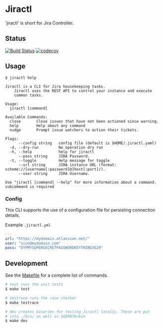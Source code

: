 # Jiractl

'jiractl' is short for Jira Controller.

## Status
[![Build Status](https://travis-ci.org/willis7/jiractl.svg?branch=master)](https://travis-ci.org/willis7/jiractl)
[![codecov](https://codecov.io/gh/willis7/jiractl/branch/master/graph/badge.svg)](https://codecov.io/gh/willis7/jiractl)

## Usage
```
$ jiractl help

Jiractl is a CLI for Jira housekeeping tasks.
	Jiractl uses the REST API to control your instance and execute
	common tasks.

Usage:
  jiractl [command]

Available Commands:
  close       Close issues that have not been actioned since warning.
  help        Help about any command
  nudge       Prompt issue watchers to action their tickets.

Flags:
      --config string   config file (default is $HOME/.jiractl.yaml)
  -d, --dry-run         No operation dry run
  -h, --help            help for jiractl
      --pass string     JIRA Password.
  -t, --toggle          Help message for toggle
      --url string      JIRA instance URL (format: scheme://[username[:password]@]host[:port]/).
      --user string     JIRA Username.

Use "jiractl [command] --help" for more information about a command.
subcommand is required
```

### Config

This CLI supports the use of a configuration file for persisting connection details.

Example `.jiractl.yml`

``` yaml
---
url: "https://mydomain.atlassian.net/"
user: "sion@mydomain.com"
pass: "DYPMYSUPERSECRETPASSWORDKEYTHINGYE20"
```

## Development

See the [Makefile](Makefile) for a complete list of commands.


``` bash
# test runs the unit tests
$ make test

# testrace runs the race checker
$ make testrace

# dev creates binaries for testing Jiractl locally. These are put
# into ./bin/ as well as $GOPATH/bin
$ make dev
```